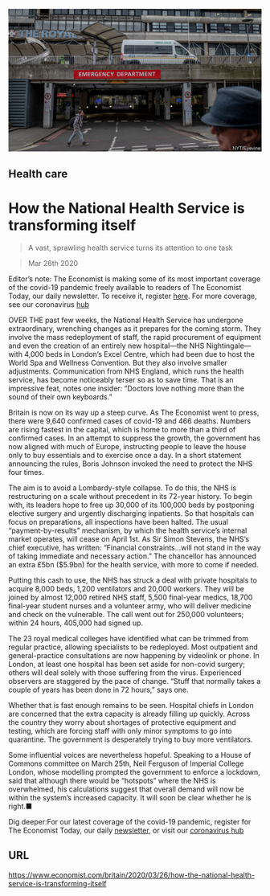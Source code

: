 ![](./images/20200328_BRP504.jpg)

## Health care

# How the National Health Service is transforming itself

> A vast, sprawling health service turns its attention to one task

> Mar 26th 2020

Editor’s note: The Economist is making some of its most important coverage of the covid-19 pandemic freely available to readers of The Economist Today, our daily newsletter. To receive it, register [here](https://www.economist.com//newslettersignup). For more coverage, see our coronavirus [hub](https://www.economist.com//coronavirus)

OVER THE past few weeks, the National Health Service has undergone extraordinary, wrenching changes as it prepares for the coming storm. They involve the mass redeployment of staff, the rapid procurement of equipment and even the creation of an entirely new hospital—the NHS Nightingale—with 4,000 beds in London’s Excel Centre, which had been due to host the World Spa and Wellness Convention. But they also involve smaller adjustments. Communication from NHS England, which runs the health service, has become noticeably terser so as to save time. That is an impressive feat, notes one insider: “Doctors love nothing more than the sound of their own keyboards.”

Britain is now on its way up a steep curve. As The Economist went to press, there were 9,640 confirmed cases of covid-19 and 466 deaths. Numbers are rising fastest in the capital, which is home to more than a third of confirmed cases. In an attempt to suppress the growth, the government has now aligned with much of Europe, instructing people to leave the house only to buy essentials and to exercise once a day. In a short statement announcing the rules, Boris Johnson invoked the need to protect the NHS four times.

The aim is to avoid a Lombardy-style collapse. To do this, the NHS is restructuring on a scale without precedent in its 72-year history. To begin with, its leaders hope to free up 30,000 of its 100,000 beds by postponing elective surgery and urgently discharging inpatients. So that hospitals can focus on preparations, all inspections have been halted. The usual “payment-by-results” mechanism, by which the health service’s internal market operates, will cease on April 1st. As Sir Simon Stevens, the NHS’s chief executive, has written: “Financial constraints...will not stand in the way of taking immediate and necessary action.” The chancellor has announced an extra £5bn ($5.9bn) for the health service, with more to come if needed.

Putting this cash to use, the NHS has struck a deal with private hospitals to acquire 8,000 beds, 1,200 ventilators and 20,000 workers. They will be joined by almost 12,000 retired NHS staff, 5,500 final-year medics, 18,700 final-year student nurses and a volunteer army, who will deliver medicine and check on the vulnerable. The call went out for 250,000 volunteers; within 24 hours, 405,000 had signed up.

The 23 royal medical colleges have identified what can be trimmed from regular practice, allowing specialists to be redeployed. Most outpatient and general-practice consultations are now happening by videolink or phone. In London, at least one hospital has been set aside for non-covid surgery; others will deal solely with those suffering from the virus. Experienced observers are staggered by the pace of change. “Stuff that normally takes a couple of years has been done in 72 hours,” says one.

Whether that is fast enough remains to be seen. Hospital chiefs in London are concerned that the extra capacity is already filling up quickly. Across the country they worry about shortages of protective equipment and testing, which are forcing staff with only minor symptoms to go into quarantine. The government is desperately trying to buy more ventilators.

Some influential voices are nevertheless hopeful. Speaking to a House of Commons committee on March 25th, Neil Ferguson of Imperial College London, whose modelling prompted the government to enforce a lockdown, said that although there would be “hotspots” where the NHS is overwhelmed, his calculations suggest that overall demand will now be within the system’s increased capacity. It will soon be clear whether he is right.■

Dig deeper:For our latest coverage of the covid-19 pandemic, register for The Economist Today, our daily [newsletter](https://www.economist.com//newslettersignup), or visit our [coronavirus hub](https://www.economist.com//coronavirus)

## URL

https://www.economist.com/britain/2020/03/26/how-the-national-health-service-is-transforming-itself
